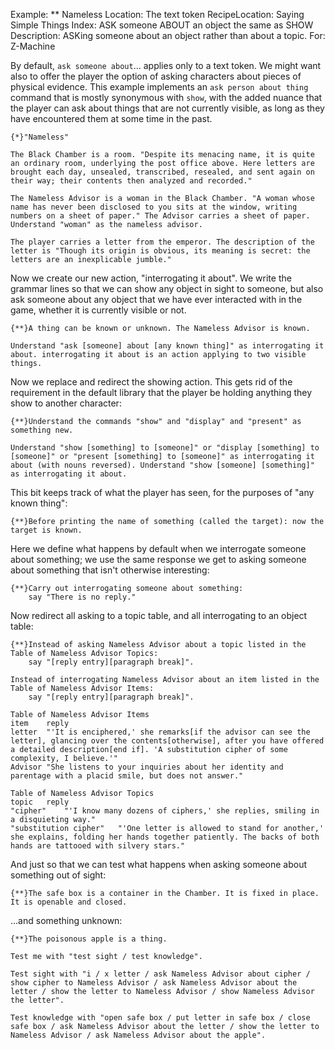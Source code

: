 Example: ** Nameless
Location: The text token
RecipeLocation: Saying Simple Things
Index: ASK someone ABOUT an object the same as SHOW
Description: ASKing someone about an object rather than about a topic.
For: Z-Machine

  
By default, ``ask someone about``... applies only to a text token. We might want also to offer the player the option of asking characters about pieces of physical evidence. This example implements an ``ask person about thing`` command that is mostly synonymous with ``show``, with the added nuance that the player can ask about things that are not currently visible, as long as they have encountered them at some time in the past.

  

``` inform7
{*}"Nameless"

The Black Chamber is a room. "Despite its menacing name, it is quite an ordinary room, underlying the post office above. Here letters are brought each day, unsealed, transcribed, resealed, and sent again on their way; their contents then analyzed and recorded."

The Nameless Advisor is a woman in the Black Chamber. "A woman whose name has never been disclosed to you sits at the window, writing numbers on a sheet of paper." The Advisor carries a sheet of paper. Understand "woman" as the nameless advisor.

The player carries a letter from the emperor. The description of the letter is "Though its origin is obvious, its meaning is secret: the letters are an inexplicable jumble."
```

  
Now we create our new action, "interrogating it about". We write the grammar lines so that we can show any object in sight to someone, but also ask someone about any object that we have ever interacted with in the game, whether it is currently visible or not.

  

``` inform7
{**}A thing can be known or unknown. The Nameless Advisor is known.

Understand "ask [someone] about [any known thing]" as interrogating it about. interrogating it about is an action applying to two visible things.
```

  
Now we replace and redirect the showing action. This gets rid of the requirement in the default library that the player be holding anything they show to another character:

  

``` inform7
{**}Understand the commands "show" and "display" and "present" as something new.

Understand "show [something] to [someone]" or "display [something] to [someone]" or "present [something] to [someone]" as interrogating it about (with nouns reversed). Understand "show [someone] [something]" as interrogating it about.
```

  
This bit keeps track of what the player has seen, for the purposes of "any known thing":

  

``` inform7
{**}Before printing the name of something (called the target): now the target is known.
```

  
Here we define what happens by default when we interrogate someone about something; we use the same response we get to asking someone about something that isn't otherwise interesting:

  

``` inform7
{**}Carry out interrogating someone about something:
	say "There is no reply."
```

  
Now redirect all asking to a topic table, and all interrogating to an object table:

  

``` inform7
{**}Instead of asking Nameless Advisor about a topic listed in the Table of Nameless Advisor Topics:
	say "[reply entry][paragraph break]".

Instead of interrogating Nameless Advisor about an item listed in the Table of Nameless Advisor Items:
	say "[reply entry][paragraph break]".

Table of Nameless Advisor Items
item	reply
letter	"'It is enciphered,' she remarks[if the advisor can see the letter], glancing over the contents[otherwise], after you have offered a detailed description[end if]. 'A substitution cipher of some complexity, I believe.'"
Advisor	"She listens to your inquiries about her identity and parentage with a placid smile, but does not answer."

Table of Nameless Advisor Topics
topic	reply
"cipher"	"'I know many dozens of ciphers,' she replies, smiling in a disquieting way."
"substitution cipher"	"'One letter is allowed to stand for another,' she explains, folding her hands together patiently. The backs of both hands are tattooed with silvery stars."
```

  
And just so that we can test what happens when asking someone about something out of sight:

  

``` inform7
{**}The safe box is a container in the Chamber. It is fixed in place. It is openable and closed.
```

  
...and something unknown:

  

``` inform7
{**}The poisonous apple is a thing.

Test me with "test sight / test knowledge".

Test sight with "i / x letter / ask Nameless Advisor about cipher / show cipher to Nameless Advisor / ask Nameless Advisor about the letter / show the letter to Nameless Advisor / show Nameless Advisor the letter".

Test knowledge with "open safe box / put letter in safe box / close safe box / ask Nameless Advisor about the letter / show the letter to Nameless Advisor / ask Nameless Advisor about the apple".
```

